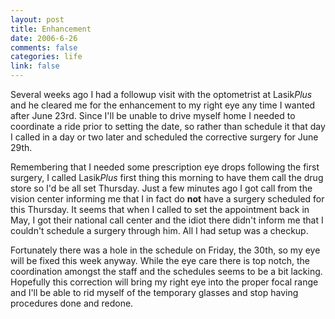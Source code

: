 ```yaml
--- 
layout: post
title: Enhancement
date: 2006-6-26
comments: false
categories: life
link: false
---
```

Several weeks ago I had a followup visit with the optometrist at Lasik<em>Plus</em> and he cleared me for the enhancement to my right eye any time I wanted after June 23rd. Since I'll be unable to drive myself home I needed to coordinate a ride prior to setting the date, so rather than schedule it that day I called in a day or two later and scheduled the corrective surgery for June 29th.

Remembering that I needed some prescription eye drops following the first surgery, I called Lasik<em>Plus</em> first thing this morning to have them call the drug store so I'd be all set Thursday. Just a few minutes ago I got call from the vision center informing me that I in fact do <strong>not</strong> have a surgery scheduled for this Thursday. It seems that when I called to set the appointment back in May, I got their national call center and the idiot there didn't inform me that I couldn't schedule a surgery through him. All I had setup was a checkup.

Fortunately there was a hole in the schedule on Friday, the 30th, so my eye will be fixed this week anyway. While the eye care there is top notch, the coordination amongst the staff and the schedules seems to be a bit lacking. Hopefully this correction will bring my right eye into the proper focal range and I'll be able to rid myself of the temporary glasses and stop having procedures done and redone.
